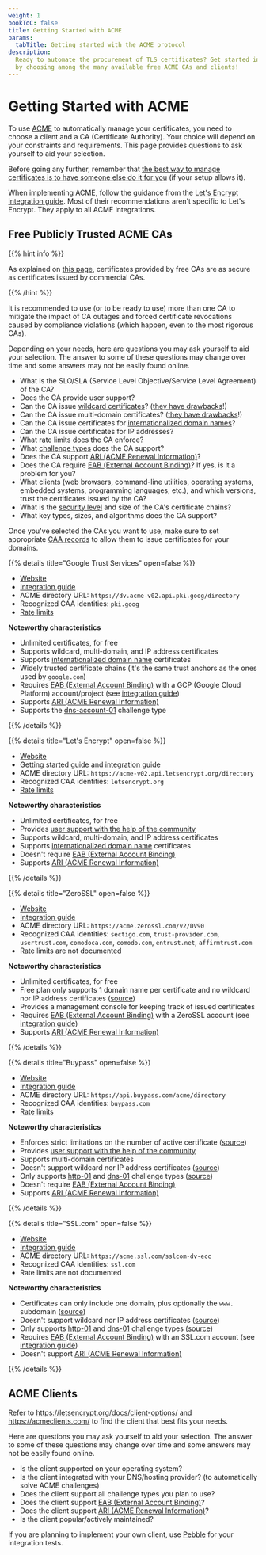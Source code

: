 ```yaml
---
weight: 1
bookToC: false
title: Getting Started with ACME
params:
  tabTitle: Getting started with the ACME protocol
description:
  Ready to automate the procurement of TLS certificates? Get started in no time
  by choosing among the many available free ACME CAs and clients!
---
```


# Getting Started with ACME

To use [ACME](/acme/) to automatically manage your certificates, you need to
choose a client and a CA (Certificate Authority). Your choice will depend on
your constraints and requirements. This page provides questions to ask yourself
to aid your selection.

Before going any further, remember that
[the best way to manage certificates is to have someone else do it for you](/#:~:text=the%20best%20way%20to%20manage%20certificates%20is%20to%20have%20someone%20else%20do%20it%20for%20you)
(if your setup allows it).

When implementing ACME, follow the guidance from the
[Let's Encrypt integration guide](https://letsencrypt.org/docs/integration-guide/).
Most of their recommendations aren't specific to Let's Encrypt. They apply to
all ACME integrations.

## Free Publicly Trusted ACME CAs

{{% hint info %}}

As explained on [this page](/acme/#why-pay), certificates provided by free CAs
are as secure as certificates issued by commercial CAs.

{{% /hint %}}

It is recommended to use (or to be ready to use) more than one CA to mitigate
the impact of CA outages and forced certificate revocations caused by compliance
violations (which happen, even to the most rigorous CAs).

Depending on your needs, here are questions you may ask yourself to aid your
selection. The answer to some of these questions may change over time and some
answers may not be easily found online.

- What is the SLO/SLA (Service Level Objective/Service Level Agreement) of the
  CA?
- Does the CA provide user support?
- Can the CA issue
  [wildcard certificates](https://www.keyfactor.com/blog/what-is-a-wildcard-certificate/)?
  ([they have drawbacks](https://www.keyfactor.com/blog/what-is-a-wildcard-certificate/#:~:text=Drawbacks%20of%20using%20wildcard%20certificates)!)
- Can the CA issue multi-domain certificates?
  ([they have drawbacks](https://www.quora.com/What-are-the-disadvantages-of-multi-domain-SSL-certificates)!)
- Can the CA issue certificates for
  [internationalized domain names](https://en.wikipedia.org/wiki/Punycode)?
- Can the CA issue certificates for IP addresses?
- What rate limits does the CA enforce?
- What [challenge types](/acme/challenges/) does the CA support?
- Does the CA support [ARI (ACME Renewal Information)](/acme/ari/)?
- Does the CA require [EAB (External Account Binding)](/acme/eab/)? If yes, is
  it a problem for you?
- What clients (web browsers, command-line utilities, operating systems,
  embedded systems, programming languages, etc.), and which versions, trust the
  certificates issued by the CA?
- What is the
  [security level](https://www.feistyduck.com/library/openssl-cookbook/online/openssl-command-line/understanding-security-levels.html)
  and size of the CA's certificate chains?
- What key types, sizes, and algorithms does the CA support?

Once you've selected the CAs you want to use, make sure to set appropriate
[CAA records](/webpki/caa/) to allow them to issue certificates for your
domains.

{{% details title="Google Trust Services" open=false %}} <a id="gts"></a>

- [Website](https://pki.goog/)
- [Integration guide](https://cloud.google.com/certificate-manager/docs/public-ca-tutorial)
- ACME directory URL: `https://dv.acme-v02.api.pki.goog/directory`
- Recognized CAA identities: `pki.goog`
- [Rate limits](https://cloud.google.com/certificate-manager/docs/quotas#public_ca_request_quotas)

**Noteworthy characteristics**

- Unlimited certificates, for free
- Supports wildcard, multi-domain, and IP address certificates
- Supports
  [internationalized domain name](https://en.wikipedia.org/wiki/Punycode)
  certificates
- Widely trusted certificate chains (it's the same trust anchors as the ones
  used by `google.com`)
- Requires [EAB (External Account Binding)](/acme/eab/) with a GCP (Google Cloud
  Platform) account/project (see
  [integration guide](https://cloud.google.com/certificate-manager/docs/public-ca-tutorial))
- Supports [ARI (ACME Renewal Information)](/acme/ari/)
- Supports the [dns-account-01](/acme/challenges/#dns-account-01) challenge type

<p></p> <!-- If nothing follows, the bulleted items have too much space between them -->

{{% /details %}}

{{% details title="Let's Encrypt" open=false %}} <a id="letsencrypt"></a>

- [Website](https://letsencrypt.org/)
- [Getting started guide](https://letsencrypt.org/getting-started/) and
  [integration guide](https://letsencrypt.org/docs/integration-guide/)
- ACME directory URL: `https://acme-v02.api.letsencrypt.org/directory`
- Recognized CAA identities: `letsencrypt.org`
- [Rate limits](https://letsencrypt.org/docs/rate-limits/)

**Noteworthy characteristics**

- Unlimited certificates, for free
- Provides
  [user support with the help of the community](https://community.letsencrypt.org/)
- Supports wildcard, multi-domain, and IP address certificates
- Supports
  [internationalized domain name](https://en.wikipedia.org/wiki/Punycode)
  certificates
- Doesn't require [EAB (External Account Binding)](/acme/eab/)
- Supports [ARI (ACME Renewal Information)](/acme/ari/)

<p></p> <!-- If nothing follows, the bulleted items have too much space between them -->

{{% /details %}}

{{% details title="ZeroSSL" open=false %}} <a id="zerossl"></a>

- [Website](https://zerossl.com/)
- [Integration guide](https://zerossl.com/documentation/acme/)
- ACME directory URL: `https://acme.zerossl.com/v2/DV90`
- Recognized CAA identities: `sectigo.com`, `trust-provider.com`,
  `usertrust.com`, `comodoca.com`, `comodo.com`, `entrust.net`,
  `affirmtrust.com`
- Rate limits are not documented

**Noteworthy characteristics**

- Unlimited certificates, for free
- Free plan only supports 1 domain name per certificate and no wildcard nor IP
  address certificates ([source](https://zerossl.com/pricing/))
- Provides a management console for keeping track of issued certificates
- Requires [EAB (External Account Binding)](/acme/eab/) with a ZeroSSL account
  (see [integration guide](https://zerossl.com/documentation/acme/))
- Supports [ARI (ACME Renewal Information)](/acme/ari/)

<p></p> <!-- If nothing follows, the bulleted items have too much space between them -->

{{% /details %}}

{{% details title="Buypass" open=false %}} <a id="buypass"></a>

- [Website](https://www.buypass.com/)
- [Integration guide](https://community.buypass.com/t/k9r5cx/get-started)
- ACME directory URL: `https://api.buypass.com/acme/directory`
- Recognized CAA identities: `buypass.com`
- [Rate limits](https://community.buypass.com/t/m2r5cj/rate-limits)

**Noteworthy characteristics**

- Enforces strict limitations on the number of active certificate
  ([source](https://community.buypass.com/t/m1yfby4))
- Provides
  [user support with the help of the community](https://community.buypass.com/category/go-ssl-acme)
- Supports multi-domain certificates
- Doesn't support wildcard nor IP address certificates
  ([source](https://www.buypass.com/products/tls-ssl-certificates/ssl-domain-dv#:~:text=Compare%20TLS/SSL%20certificates))
- Only supports [http-01](/acme/challenges/#http-01) and
  [dns-01](/acme/challenges/#dns-01) challenge types
  ([source](https://community.buypass.com/t/x2yz84j/support-for-tls-alpn-01-verification))
- Doesn't require [EAB (External Account Binding)](/acme/eab/)
- Supports [ARI (ACME Renewal Information)](/acme/ari/)

<p></p> <!-- If nothing follows, the bulleted items have too much space between them -->

{{% /details %}}

{{% details title="SSL.com" open=false %}} <a id="ssl.com"></a>

- [Website](https://www.ssl.com/)
- [Integration guide](https://www.ssl.com/how-to/order-free-90-day-ssl-tls-certificates-with-acme/)
- ACME directory URL: `https://acme.ssl.com/sslcom-dv-ecc`
- Recognized CAA identities: `ssl.com`
- Rate limits are not documented

**Noteworthy characteristics**

- Certificates can only include one domain, plus optionally the `www.` subdomain
  ([source](https://www.ssl.com/how-to/order-free-90-day-ssl-tls-certificates-with-acme/#:~:text=These%20certificates%20include%20one%20domain%2C%20plus%20optionally%20the%20www%20subdomain))
- Doesn't support wildcard nor IP address certificates
  ([source](https://www.ssl.com/guide/ssl-tls-certificate-issuance-and-revocation-with-acme/#billing))
- Only supports [http-01](/acme/challenges/#http-01) and
  [dns-01](/acme/challenges/#dns-01) challenge types
  ([source](https://www.ssl.com/guide/ssl-tls-certificate-issuance-and-revocation-with-acme/#ftoc-heading-3))
- Requires [EAB (External Account Binding)](/acme/eab/) with an SSL.com account
  (see
  [integration guide](https://www.ssl.com/how-to/order-free-90-day-ssl-tls-certificates-with-acme/#ftoc-heading-2))
- Doesn't support [ARI (ACME Renewal Information)](/acme/ari/)

<p></p> <!-- If nothing follows, the bulleted items have too much space between them -->

{{% /details %}}

## ACME Clients

Refer to https://letsencrypt.org/docs/client-options/ and
https://acmeclients.com/ to find the client that best fits your needs.

Here are questions you may ask yourself to aid your selection. The answer to
some of these questions may change over time and some answers may not be easily
found online.

- Is the client supported on your operating system?
- Is the client integrated with your DNS/hosting provider? (to automatically
  solve ACME challenges)
- Does the client support all challenge types you plan to use?
- Does the client support [EAB (External Account Binding)](/acme/eab/)?
- Does the client support [ARI (ACME Renewal Information)](/acme/ari/)?
- Is the client popular/actively maintained?

If you are planning to implement your own client, use
[Pebble](https://letsencrypt.org/2025/04/30/pebbleacmeimplementation/) for your
integration tests.
